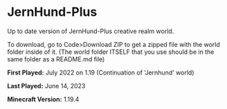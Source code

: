 # JernHund-Plus
Up to date version of JernHund-Plus creative realm world.

To download, go to Code>Download ZIP to get a zipped file with the world folder inside of it. (The world folder ITSELF that you use should be in the same folder as a README.md file)

**First Played:** July 2022 on 1.19 (Continuation of 'Jernhund' world)

**Last Played:** June 14, 2023

**Minecraft Version:** 1.19.4

